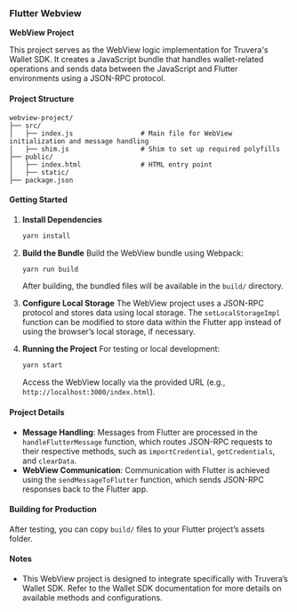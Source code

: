 ### Flutter Webview

**WebView Project**

This project serves as the WebView logic implementation for Truvera's Wallet SDK. It creates a JavaScript bundle that handles wallet-related operations and sends data between the JavaScript and Flutter environments using a JSON-RPC protocol.

#### **Project Structure**

```
webview-project/
├── src/
│   ├── index.js                 # Main file for WebView initialization and message handling
│   ├── shim.js                  # Shim to set up required polyfills
├── public/
│   ├── index.html               # HTML entry point
│   ├── static/
├── package.json
```

#### **Getting Started**

1. **Install Dependencies**
   ```bash
   yarn install
   ```

2. **Build the Bundle**
   Build the WebView bundle using Webpack:
   ```bash
   yarn run build
   ```

   After building, the bundled files will be available in the `build/` directory.

3. **Configure Local Storage**
   The WebView project uses a JSON-RPC protocol and stores data using local storage. The `setLocalStorageImpl` function can be modified to store data within the Flutter app instead of using the browser’s local storage, if necessary.

4. **Running the Project**
   For testing or local development:
   ```bash
   yarn start
   ```
   Access the WebView locally via the provided URL (e.g., `http://localhost:3000/index.html`).

#### **Project Details**

- **Message Handling**: Messages from Flutter are processed in the `handleFlutterMessage` function, which routes JSON-RPC requests to their respective methods, such as `importCredential`, `getCredentials`, and `clearData`.
- **WebView Communication**: Communication with Flutter is achieved using the `sendMessageToFlutter` function, which sends JSON-RPC responses back to the Flutter app.

#### **Building for Production**

After testing, you can copy `build/` files to your Flutter project’s assets folder.

#### **Notes**

- This WebView project is designed to integrate specifically with Truvera’s Wallet SDK. Refer to the Wallet SDK documentation for more details on available methods and configurations.

